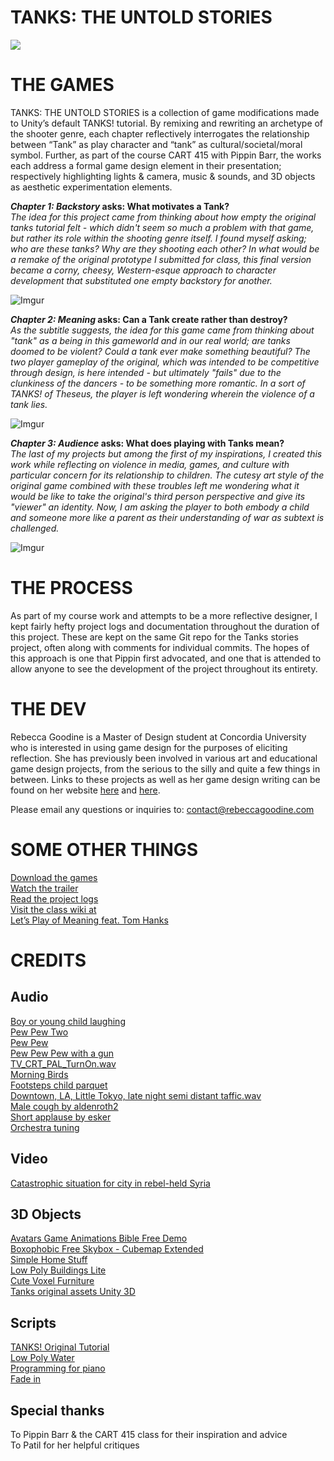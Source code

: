 
TANKS: THE UNTOLD STORIES   
======

![](https://i.imgur.com/PR79bhi.png)

THE GAMES
======
TANKS: THE UNTOLD STORIES is a collection of game modifications made to Unity’s default TANKS! tutorial. By remixing and rewriting an archetype of the shooter genre, each chapter reflectively interrogates the relationship between “Tank” as play character and “tank” as cultural/societal/moral symbol. Further, as part of the course CART 415 with Pippin Barr, the works each address a formal game design element in their presentation; respectively highlighting lights & camera, music & sounds, and 3D objects as aesthetic experimentation elements. 

<i><b>Chapter 1: Backstory </i>asks: What motivates a Tank?</b>  
<i>The idea for this project came from thinking about how empty the original tanks tutorial felt - which didn't seem so much a problem with that game, but rather its role within the shooting genre itself. I found myself asking; who are these tanks? Why are they shooting each other? In what would be a remake of the original prototype I submitted for class, this final version became a corny, cheesy, Western-esque approach to character development that substituted one empty backstory for another. </i>

![Imgur](https://i.imgur.com/f7jaokF.png)  

<i><b>Chapter 2: Meaning</i> asks: Can a Tank create rather than destroy?</b>  
<i>As the subtitle suggests, the idea for this game came from thinking about "tank" as a being in this gameworld and in our real world; are tanks doomed to be violent? Could a tank ever make something beautiful? The two player gameplay of the original, which was intended to be competitive through design, is here intended - but ultimately "fails" due to the clunkiness of the dancers - to be something more romantic. In a sort of TANKS! of Theseus, the player is left wondering wherein the violence of a tank lies. </i>

![Imgur](https://i.imgur.com/qfuvehx.png)  

<i><b>Chapter 3: Audience</i> asks: What does playing with Tanks mean?</b>  
<i>The last of my projects but among the first of my inspirations, I created this work while reflecting on violence in media, games, and culture  with particular concern for its relationship to children. The cutesy art style of the original game combined with these troubles left me wondering what it would be like to take the original's third person perspective and give its "viewer" an identity. Now, I am asking the player to both embody a child and someone more like a parent as their understanding of war as subtext is challenged. </i>

![Imgur](https://i.imgur.com/XHXBq7L.png)  


THE PROCESS
======
As part of my course work and attempts to be a more reflective designer, I kept fairly hefty project logs and documentation throughout the duration of this project. These are kept on the same Git repo for the Tanks stories project, often along with comments for individual commits. The hopes of this approach is one that Pippin first advocated, and one that is attended to allow anyone to see the development of the project throughout its entirety.

THE DEV
======

Rebecca Goodine is a Master of Design student at Concordia University who is interested in using game design for the purposes of eliciting reflection. She has previously been involved in various art and educational game design projects, from the serious to the silly and quite a few things in between. Links to these projects as well as her game design writing can be found on her website [here](https://rebeccagoodine.com/games-studies/) and [here](https://rebeccagoodine.com/games/).

Please email any questions or inquiries to: 
contact@rebeccagoodine.com

SOME OTHER THINGS
======

[Download the games](https://mechabecca.itch.io/tanks)  
[Watch the trailer](https://www.youtube.com/watch?v=wgwC5TJ1kSE)  
[Read the project logs](https://github.com/mechabecca94/Tanks-Tutorial)  
[Visit the class wiki at](https://github.com/pippinbarr/cart415-2018/wiki)  
[Let’s Play of Meaning feat. Tom Hanks](https://www.youtube.com/watch?v=CF7-rz9nIn4)  

CREDITS
======

Audio
------
[Boy or young child laughing]( https://freesound.org/people/OBXJohn/sounds/365632/)  
[Pew Pew Two](https://freesound.org/people/OBXJohn/sounds/365637/)  
[Pew Pew](https://freesound.org/people/OBXJohn/sounds/365636/)  
[Pew Pew Pew with a gun](https://freesound.org/people/OBXJohn/sounds/365633/)  
[TV_CRT_PAL_TurnOn.wav](https://freesound.org/people/firefreak/sounds/65400/)  
[Morning Birds](https://freesound.org/people/nick121087/sounds/342462/)  
[Footsteps child parquet](https://freesound.org/people/Yuval/sounds/207638/)  
[Downtown, LA, Little Tokyo, late night semi distant taffic.wav](https://freesound.org/people/janbezouska/sounds/330427/)  
[Male cough by aldenroth2](https://freesound.org/people/aldenroth2/sounds/272029/)  
[Short applause by esker](https://freesound.org/people/eksaa/sounds/243012/)  
[Orchestra tuning](https://freesound.org/people/dorhel/sounds/162765/)  

Video
------
[Catastrophic situation for city in rebel-held Syria](https://www.youtube.com/watch?v=-k0ogtovxM4)  

3D Objects 
------
[Avatars Game Animations Bible Free Demo](https://assetstore.unity.com/packages/3d/avatars-game-animations-bible-free-demo-82784)  
[Boxophobic Free Skybox - Cubemap Extended](https://assetstore.unity.com/packages/vfx/shaders/free-skybox-cubemap-extended-107400)  
[Simple Home Stuff](https://assetstore.unity.com/packages/3d/simple-home-stuff-69129)  
[Low Poly Buildings Lite](https://assetstore.unity.com/packages/3d/environments/low-poly-buildings-lite-98836)  
[Cute Voxel Furniture](https://assetstore.unity.com/packages/3d/props/furniture/cute-voxel-furniture-80847)  
[Tanks original assets Unity 3D](https://unity3d.com/learn/tutorials/s/tanks-tutorial)  

Scripts
------
[TANKS! Original Tutorial](https://unity3d.com/learn/tutorials/projects/tanks-tutorial/scene-setup?playlist=20081)  
[Low Poly Water](https://assetstore.unity.com/packages/tools/particles-effects/lowpoly-water-107563)  
[Programming for piano](https://www.youtube.com/watch?v=Rm9Ev-vtQBU)  
[Fade in](http://gamedevelopertips.com/unity-how-fade-between-scenes/)  

Special thanks
------
To Pippin Barr & the CART 415 class for their inspiration and advice  
To Patil for her helpful critiques  





